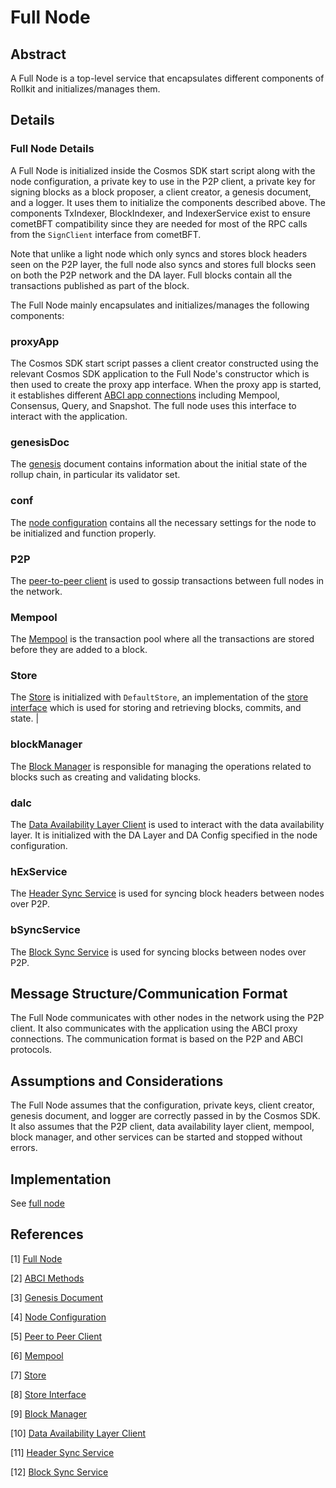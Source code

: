 # Full Node

## Abstract

A Full Node is a top-level service that encapsulates different components of Rollkit and initializes/manages them.

## Details

### Full Node Details

A Full Node is initialized inside the Cosmos SDK start script along with the node configuration, a private key to use in the P2P client, a private key for signing blocks as a block proposer, a client creator, a genesis document, and a logger. It uses them to initialize the components described above. The components TxIndexer, BlockIndexer, and IndexerService exist to ensure cometBFT compatibility since they are needed for most of the RPC calls from the `SignClient` interface from cometBFT.

Note that unlike a light node which only syncs and stores block headers seen on the P2P layer, the full node also syncs and stores full blocks seen on both the P2P network and the DA layer. Full blocks contain all the transactions published as part of the block.

The Full Node mainly encapsulates and initializes/manages the following components:

### proxyApp

The Cosmos SDK start script passes a client creator constructed using the relevant Cosmos SDK application to the Full Node's constructor which is then used to create the proxy app interface. When the proxy app is started, it establishes different [ABCI app connections] including Mempool, Consensus, Query, and Snapshot. The full node uses this interface to interact with the application.

### genesisDoc

The [genesis] document contains information about the initial state of the rollup chain, in particular its validator set.

### conf

The [node configuration] contains all the necessary settings for the node to be initialized and function properly.

### P2P

The [peer-to-peer client] is used to gossip transactions between full nodes in the network.

### Mempool

The [Mempool] is the transaction pool where all the transactions are stored before they are added to a block.

### Store

The [Store] is initialized with `DefaultStore`, an implementation of the [store interface] which is used for storing and retrieving blocks, commits, and state. |

### blockManager

The [Block Manager] is responsible for managing the operations related to blocks such as creating and validating blocks.

### dalc

The [Data Availability Layer Client][dalc] is used to interact with the data availability layer. It is initialized with the DA Layer and DA Config specified in the node configuration.

### hExService

The [Header Sync Service] is used for syncing block headers between nodes over P2P.

### bSyncService

The [Block Sync Service] is used for syncing blocks between nodes over P2P.

## Message Structure/Communication Format

The Full Node communicates with other nodes in the network using the P2P client. It also communicates with the application using the ABCI proxy connections. The communication format is based on the P2P and ABCI protocols.

## Assumptions and Considerations

The Full Node assumes that the configuration, private keys, client creator, genesis document, and logger are correctly passed in by the Cosmos SDK. It also assumes that the P2P client, data availability layer client, mempool, block manager, and other services can be started and stopped without errors.

## Implementation

See [full node]

## References

[1] [Full Node][full node]

[2] [ABCI Methods][ABCI app connections]

[3] [Genesis Document][genesis]

[4] [Node Configuration][node configuration]

[5] [Peer to Peer Client][peer-to-peer client]

[6] [Mempool][Mempool]

[7] [Store][Store]

[8] [Store Interface][store interface]

[9] [Block Manager][block manager]

[10] [Data Availability Layer Client][dalc]

[11] [Header Sync Service][Header Sync Service]

[12] [Block Sync Service][Block Sync Service]

[full node]: https://github.com/rollkit/rollkit/blob/main/node/full.go
[ABCI app connections]: https://github.com/cometbft/cometbft/blob/main/spec/abci/abci%2B%2B_basic_concepts.md
[genesis]: https://github.com/cometbft/cometbft/blob/main/spec/core/genesis.md
[node configuration]: https://github.com/rollkit/rollkit/blob/main/config/config.go
[peer-to-peer client]: https://github.com/rollkit/rollkit/blob/main/p2p/client.go
[Mempool]: https://github.com/rollkit/rollkit/blob/main/mempool/mempool.go
[Store]: https://github.com/rollkit/rollkit/blob/main/store/store.go
[store interface]: https://github.com/rollkit/rollkit/blob/main/store/types.go
[Block Manager]: https://github.com/rollkit/rollkit/blob/main/block/manager.go
[dalc]: https://github.com/rollkit/rollkit/blob/main/da/da.go
[Header Sync Service]: https://github.com/rollkit/rollkit/blob/main/block/header_sync.go
[Block Sync Service]: https://github.com/rollkit/rollkit/blob/main/block/block_sync.go
